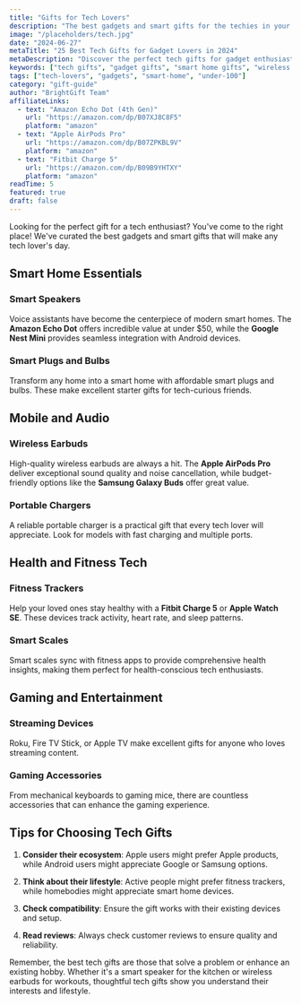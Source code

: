 ```yaml
---
title: "Gifts for Tech Lovers"
description: "The best gadgets and smart gifts for the techies in your life."
image: "/placeholders/tech.jpg"
date: "2024-06-27"
metaTitle: "25 Best Tech Gifts for Gadget Lovers in 2024"
metaDescription: "Discover the perfect tech gifts for gadget enthusiasts. From smart speakers to wireless earbuds, find thoughtful presents for every budget."
keywords: ["tech gifts", "gadget gifts", "smart home gifts", "wireless earbuds", "fitness tracker"]
tags: ["tech-lovers", "gadgets", "smart-home", "under-100"]
category: "gift-guide"
author: "BrightGift Team"
affiliateLinks:
  - text: "Amazon Echo Dot (4th Gen)"
    url: "https://amazon.com/dp/B07XJ8C8F5"
    platform: "amazon"
  - text: "Apple AirPods Pro"
    url: "https://amazon.com/dp/B07ZPKBL9V"
    platform: "amazon"
  - text: "Fitbit Charge 5"
    url: "https://amazon.com/dp/B09B9YHTXY"
    platform: "amazon"
readTime: 5
featured: true
draft: false
---
```


Looking for the perfect gift for a tech enthusiast? You've come to the right place! We've curated the best gadgets and smart gifts that will make any tech lover's day.

## Smart Home Essentials

### Smart Speakers
Voice assistants have become the centerpiece of modern smart homes. The **Amazon Echo Dot** offers incredible value at under $50, while the **Google Nest Mini** provides seamless integration with Android devices.

### Smart Plugs and Bulbs
Transform any home into a smart home with affordable smart plugs and bulbs. These make excellent starter gifts for tech-curious friends.

## Mobile and Audio

### Wireless Earbuds
High-quality wireless earbuds are always a hit. The **Apple AirPods Pro** deliver exceptional sound quality and noise cancellation, while budget-friendly options like the **Samsung Galaxy Buds** offer great value.

### Portable Chargers
A reliable portable charger is a practical gift that every tech lover will appreciate. Look for models with fast charging and multiple ports.

## Health and Fitness Tech

### Fitness Trackers
Help your loved ones stay healthy with a **Fitbit Charge 5** or **Apple Watch SE**. These devices track activity, heart rate, and sleep patterns.

### Smart Scales
Smart scales sync with fitness apps to provide comprehensive health insights, making them perfect for health-conscious tech enthusiasts.

## Gaming and Entertainment

### Streaming Devices
Roku, Fire TV Stick, or Apple TV make excellent gifts for anyone who loves streaming content.

### Gaming Accessories
From mechanical keyboards to gaming mice, there are countless accessories that can enhance the gaming experience.

## Tips for Choosing Tech Gifts

1. **Consider their ecosystem**: Apple users might prefer Apple products, while Android users might appreciate Google or Samsung options.

2. **Think about their lifestyle**: Active people might prefer fitness trackers, while homebodies might appreciate smart home devices.

3. **Check compatibility**: Ensure the gift works with their existing devices and setup.

4. **Read reviews**: Always check customer reviews to ensure quality and reliability.

Remember, the best tech gifts are those that solve a problem or enhance an existing hobby. Whether it's a smart speaker for the kitchen or wireless earbuds for workouts, thoughtful tech gifts show you understand their interests and lifestyle. 